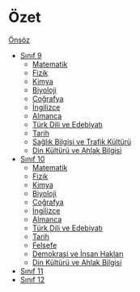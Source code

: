 # Özet

[Önsöz](onsoz.md)

- [Sınıf 9]()
  - [Matematik]()
  - [Fizik]()
  - [Kimya]()
  - [Biyoloji]()
  - [Coğrafya]()
  - [İngilizce]()
  - [Almanca]()
  - [Türk Dili ve Edebiyatı]()
  - [Tarih]()
  - [Sağlık Bilgisi ve Trafik Kültürü]()
  - [Din Kültürü ve Ahlak Bilgisi]()
- [Sınıf 10](sinif-10/README.md)
  - [Matematik](sinif-10/matematik/README.md)
  - [Fizik](sinif-10/fizik/README.md)
  - [Kimya](sinif-10/kimya/README.md)
  - [Biyoloji](sinif-10/biyoloji/README.md)
  - [Coğrafya](sinif-10/cografya/README.md)
  - [İngilizce](sinif-10/ingilizce/README.md)
  - [Almanca](sinif-10/almanca/README.md)
  - [Türk Dili ve Edebiyatı](sinif-10/edebiyat/README.md)
  - [Tarih](sinif-10/tarih/README.md)
  - [Felsefe](sinif-10/felsefe/README.md)
  - [Demokrasi ve İnsan Hakları](sinif-10/demokrasi/README.md)
  - [Din Kültürü ve Ahlak Bilgisi](sinif-10/din/README.md)
- [Sınıf 11]()
- [Sınıf 12]()
